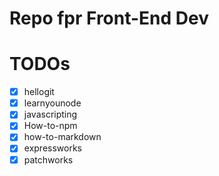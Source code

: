 # Repo fpr Front-End Dev

# TODOs
- [X] hellogit
- [X] learnyounode
- [X] javascripting
- [X] How-to-npm
- [X] how-to-markdown
- [X] expressworks
- [X] patchworks